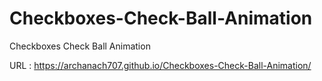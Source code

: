 # Checkboxes-Check-Ball-Animation
Checkboxes Check Ball Animation

URL : https://archanach707.github.io/Checkboxes-Check-Ball-Animation/
